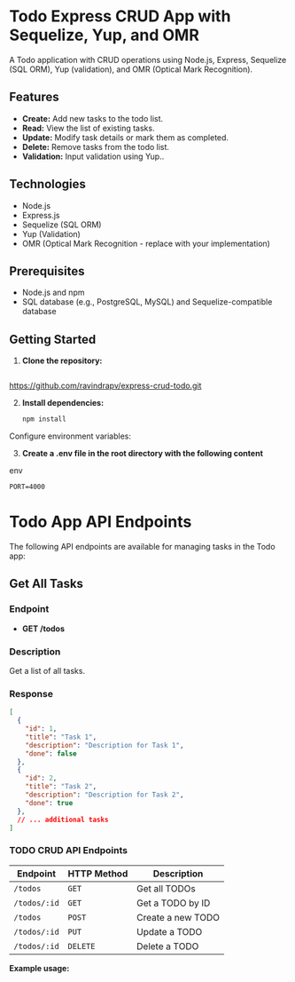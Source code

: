 # Todo Express CRUD App with Sequelize, Yup, and OMR

A Todo application with CRUD operations using Node.js, Express, Sequelize (SQL ORM), Yup (validation), and OMR (Optical Mark Recognition).

## Features

- **Create:** Add new tasks to the todo list.
- **Read:** View the list of existing tasks.
- **Update:** Modify task details or mark them as completed.
- **Delete:** Remove tasks from the todo list.
- **Validation:** Input validation using Yup..

## Technologies

- Node.js
- Express.js
- Sequelize (SQL ORM)
- Yup (Validation)
- OMR (Optical Mark Recognition - replace with your implementation)

## Prerequisites

- Node.js and npm
- SQL database (e.g., PostgreSQL, MySQL) and Sequelize-compatible database

## Getting Started

1. **Clone the repository:**

   ```bash
  <https://github.com/ravindrapv/express-crud-todo.git>


2. **Install dependencies:**

   ```bash
   npm install
   ```
Configure environment variables:

3. **Create a .env file in the root directory with the following content**

env
```
PORT=4000
```

# Todo App API Endpoints

The following API endpoints are available for managing tasks in the Todo app:

## Get All Tasks

### Endpoint

- **GET /todos**

### Description

Get a list of all tasks.

### Response

```json
[
  {
    "id": 1,
    "title": "Task 1",
    "description": "Description for Task 1",
    "done": false
  },
  {
    "id": 2,
    "title": "Task 2",
    "description": "Description for Task 2",
    "done": true
  },
  // ... additional tasks
]
```

### TODO CRUD API Endpoints

| Endpoint | HTTP Method | Description |
|---|---|---|
| `/todos` | `GET` | Get all TODOs |
| `/todos/:id` | `GET` | Get a TODO by ID |
| `/todos` | `POST` | Create a new TODO |
| `/todos/:id` | `PUT` | Update a TODO |
| `/todos/:id` | `DELETE` | Delete a TODO |

**Example usage:**

